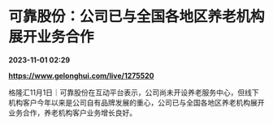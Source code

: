 # 可靠股份：公司已与全国各地区养老机构展开业务合作

**2023-11-01 02:29**

**https://www.gelonghui.com/live/1275520**

格隆汇11月1日｜可靠股份在互动平台表示，公司尚未开设养老服务中心，但线下机构客户今年以来是公司自有品牌发展的重心，公司已与全国各地区养老机构展开业务合作，养老机构客户业务增长良好。